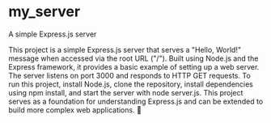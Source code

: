 # my_server
A simple Express.js server

This project is a simple Express.js server that serves a "Hello, World!" message when accessed via the root URL ("/"). Built using Node.js and the Express framework, it provides a basic example of setting up a web server. The server listens on port 3000 and responds to HTTP GET requests. To run this project, install Node.js, clone the repository, install dependencies using npm install, and start the server with node server.js. This project serves as a foundation for understanding Express.js and can be extended to build more complex web applications. 🚀


